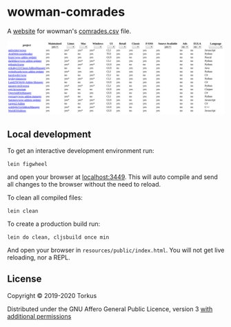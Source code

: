 # wowman-comrades

A [website](https://ogri-la.github.io/wow-addon-managers/) for wowman's 
[comrades.csv](https://github.com/ogri-la/wowman/blob/develop/comrades.csv) file.

[![wowman-comrades](./screenshots/0.1.0.png)](./screenshots/0.1.0.png?raw=true) 

## Local development

To get an interactive development environment run:

    lein figwheel

and open your browser at [localhost:3449](http://localhost:3449/).
This will auto compile and send all changes to the browser without the
need to reload.

To clean all compiled files:

    lein clean

To create a production build run:

    lein do clean, cljsbuild once min

And open your browser in `resources/public/index.html`. You will not
get live reloading, nor a REPL. 

## License

Copyright © 2019-2020 Torkus

Distributed under the GNU Affero General Public Licence, version 3 [with additional permissions](LICENCE.txt#L665)
